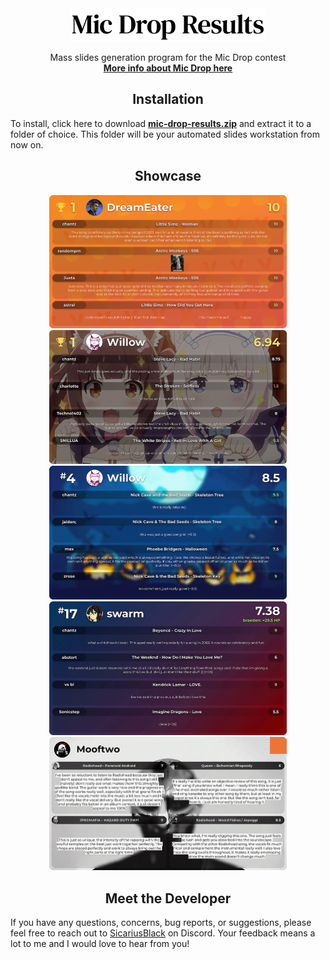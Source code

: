 <div align="center"><picture>
  <source media="(prefers-color-scheme: dark)" srcset=".github/assets/README/mdr-logo-white.svg">
  <source media="(prefers-color-scheme: light)" srcset=".github/assets/README/mdr-logo.svg">
  <img alt="Mic Drop Results" src=".github/assets/README/mdr-logo.svg" height=53>
</picture></div>


<p align="center">
  Mass slides generation program for the Mic Drop contest<br>
  <a href="https://discord.gg/X9hteAdVCH"><b>More info about Mic Drop here</b></a>
</p>


<h2 align="center">Installation</h2>

To install, click here to download [**mic-drop-results.zip**](https://github.com/banz04/mic-drop-results/releases/latest/download/mic-drop-results.zip) and extract it to a folder of choice. This folder will be your automated slides workstation from now on.


<h2 align="center">Showcase</h2>

<p align="center">
  <picture>
    <source media="(prefers-color-scheme: dark)" srcset=".github/assets/README/1.png">
    <source media="(prefers-color-scheme: light)" srcset=".github/assets/README/1.png">
    <img src=".github/assets/README/1.png" width=380>
  </picture>
  <picture>
    <source media="(prefers-color-scheme: dark)" srcset=".github/assets/README/2.png">
    <source media="(prefers-color-scheme: light)" srcset=".github/assets/README/2.png">
    <img src=".github/assets/README/2.png" width=380>
  </picture>
  <picture>
    <source media="(prefers-color-scheme: dark)" srcset=".github/assets/README/3.png">
    <source media="(prefers-color-scheme: light)" srcset=".github/assets/README/3.png">
    <img src=".github/assets/README/3.png" width=380>
  </picture>
  <picture>
    <source media="(prefers-color-scheme: dark)" srcset=".github/assets/README/4.png">
    <source media="(prefers-color-scheme: light)" srcset=".github/assets/README/4.png">
    <img src=".github/assets/README/4.png" width=380>
  </picture>
  <picture>
    <source media="(prefers-color-scheme: dark)" srcset=".github/assets/README/5.png">
    <source media="(prefers-color-scheme: light)" srcset=".github/assets/README/5.png">
    <img src=".github/assets/README/5.png" width=380>
  </picture>
</p>


<h2 align="center">Meet the Developer</h2>

If you have any questions, concerns, bug reports, or suggestions, please feel free to reach out to [SicariusBlack](https://discord.com/users/1104424999365918841) on Discord. Your feedback means a lot to me and I would love to hear from you!
